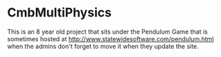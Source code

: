 CmbMultiPhysics
===============

This is an 8 year old project that sits under the Pendulum Game that is sometimes hosted at http://www.statewidesoftware.com/pendulum.html when the admins don't forget to move it when they update the site.

